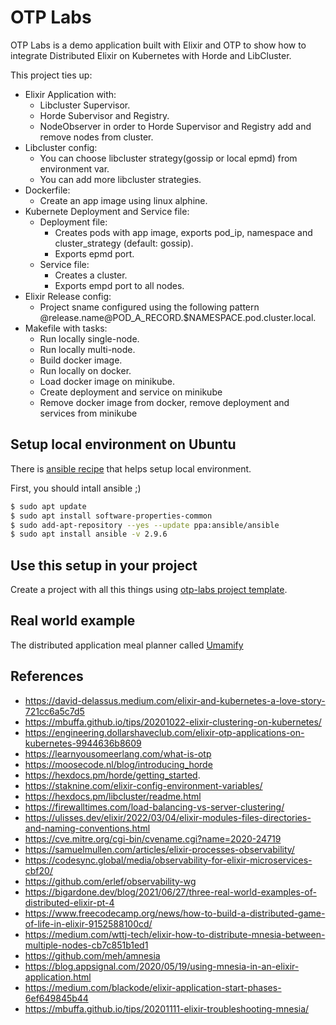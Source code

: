 # OTP Labs

OTP Labs is a demo application built with Elixir and OTP to show how to integrate
Distributed Elixir on Kubernetes with Horde and LibCluster.

This project ties up:

- Elixir Application with:
  - Libcluster Supervisor.
  - Horde Subervisor and Registry.
  - NodeObserver in order to Horde Supervisor and Registry add and remove nodes from cluster.
- Libcluster config:
  - You can choose libcluster strategy(gossip or local epmd) from environment var.
  - You can add more libcluster strategies.
- Dockerfile:
  - Create an app image using linux alphine.
- Kubernete Deployment and Service file:
  - Deployment file:
    - Creates pods with app image, exports pod_ip, namespace and cluster_strategy (default: gossip).
    - Exports epmd port.
  - Service file:
    - Creates a cluster.
    - Exports empd port to all nodes.
- Elixir Release config:
  - Project sname configured using the following pattern @release.name@POD_A_RECORD.$NAMESPACE.pod.cluster.local.
- Makefile with tasks:
  - Run locally single-node.
  - Run locally multi-node.
  - Build docker image.
  - Run locally on docker.
  - Load docker image on minikube.
  - Create deployment and service on minikube
  - Remove docker image from docker, remove deployment and services from minikube

## Setup local environment on Ubuntu

There is [ansible recipe](https://github.com/pahagon/otp-labs/blob/main/ansible/README.md) that helps setup local environment.

First, you should intall ansible ;)

```sh
$ sudo apt update
$ sudo apt install software-properties-common
$ sudo add-apt-repository --yes --update ppa:ansible/ansible
$ sudo apt install ansible -v 2.9.6
```

## Use this setup in your project

Create a project with all this things using [otp-labs project template](https://github.com/pahagon/otp-labs/blob/main/template/README.md).

## Real world example

The distributed application meal planner called [Umamify](https://github.com/pahagon/otp-labs/blob/main/umamify/README.md)

## References

- https://david-delassus.medium.com/elixir-and-kubernetes-a-love-story-721cc6a5c7d5
- https://mbuffa.github.io/tips/20201022-elixir-clustering-on-kubernetes/
- https://engineering.dollarshaveclub.com/elixir-otp-applications-on-kubernetes-9944636b8609
- https://learnyousomeerlang.com/what-is-otp
- https://moosecode.nl/blog/introducing_horde
- https://hexdocs.pm/horde/getting_started.
- https://staknine.com/elixir-config-environment-variables/
- https://hexdocs.pm/libcluster/readme.html
- https://firewalltimes.com/load-balancing-vs-server-clustering/
- https://ulisses.dev/elixir/2022/03/04/elixir-modules-files-directories-and-naming-conventions.html
- https://cve.mitre.org/cgi-bin/cvename.cgi?name=2020-24719
- https://samuelmullen.com/articles/elixir-processes-observability/
- https://codesync.global/media/observability-for-elixir-microservices-cbf20/
- https://github.com/erlef/observability-wg
- https://bigardone.dev/blog/2021/06/27/three-real-world-examples-of-distributed-elixir-pt-4
- https://www.freecodecamp.org/news/how-to-build-a-distributed-game-of-life-in-elixir-9152588100cd/
- https://medium.com/wttj-tech/elixir-how-to-distribute-mnesia-between-multiple-nodes-cb7c851b1ed1
- https://github.com/meh/amnesia
- https://blog.appsignal.com/2020/05/19/using-mnesia-in-an-elixir-application.html
- https://medium.com/blackode/elixir-application-start-phases-6ef649845b44
- https://mbuffa.github.io/tips/20201111-elixir-troubleshooting-mnesia/
